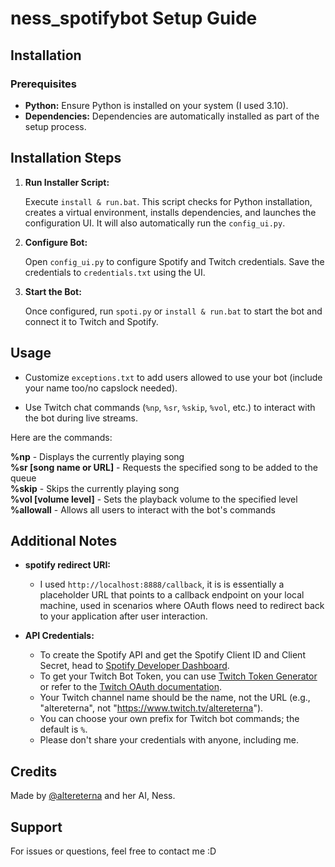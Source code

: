 # ness_spotifybot Setup Guide

## Installation

### Prerequisites

- **Python:** Ensure Python is installed on your system (I used 3.10).
- **Dependencies:** Dependencies are automatically installed as part of the setup process.

## Installation Steps

1. **Run Installer Script:**

   Execute `install & run.bat`. This script checks for Python installation, creates a virtual environment, installs dependencies, and launches the configuration UI. It will also automatically run the `config_ui.py`.

2. **Configure Bot:**

   Open `config_ui.py` to configure Spotify and Twitch credentials. Save the credentials to `credentials.txt` using the UI.

3. **Start the Bot:**

   Once configured, run `spoti.py` or `install & run.bat` to start the bot and connect it to Twitch and Spotify.

## Usage

- Customize `exceptions.txt` to add users allowed to use your bot (include your name too/no capslock needed).

- Use Twitch chat commands (`%np`, `%sr`, `%skip`, `%vol`, etc.) to interact with the bot during live streams.

Here are the commands:

**%np** - Displays the currently playing song  
**%sr [song name or URL]** - Requests the specified song to be added to the queue  
**%skip** - Skips the currently playing song  
**%vol [volume level]** - Sets the playback volume to the specified level  
**%allowall** - Allows all users to interact with the bot's commands

## Additional Notes

- **spotify redirect URI:**
   - I used `http://localhost:8888/callback`, it is is essentially a placeholder URL that points to a callback endpoint on your local machine, used in scenarios where OAuth flows need to redirect back to your application after user interaction.

- **API Credentials:**
  - To create the Spotify API and get the Spotify Client ID and Client Secret, head to [Spotify Developer Dashboard](https://developer.spotify.com/dashboard).
  - To get your Twitch Bot Token, you can use [Twitch Token Generator](https://twitchtokengenerator.com/) or refer to the [Twitch OAuth documentation](https://dev.twitch.tv/docs/authentication/getting-tokens-oauth/).
  - Your Twitch channel name should be the name, not the URL (e.g., "altereterna", not "https://www.twitch.tv/altereterna").
  - You can choose your own prefix for Twitch bot commands; the default is `%`.
  - Please don't share your credentials with anyone, including me.

## Credits

Made by [@altereterna](https://altereterna.wordpress.com) and her AI, Ness.

## Support

For issues or questions, feel free to contact me :D
